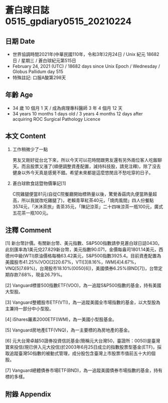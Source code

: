 [_metadata_:encoding]: - "utf-8"
[_metadata_:language]: - "zh-Hant-TW"
[_metadata_:fileformat]: - "markdown"
[_metadata_:MIME_type]: - "text/plain"
[_metadata_:markdown_version]: - "commonmark version 0.29"
[_metadata_:markdown_spec]: - "https://spec.commonmark.org/0.29/"

# 蒼白球日誌0515_gpdiary0515_20210224 #

## 日期 Date ##

* 世界協調時間2021年(中華民國110年，令和3年)2月24日 / Unix 紀元 18682 日 / 星期三 / 蒼白球紀元第515日
* February 24, 2021 (UTC) / 18682 days since Unix Epoch / Wednesday / Globus Pallidum day 515
* 特殊註記: 口服A酸第298天

## 年齡 Age ##

* 34 歲 10 個月 1 天 / 成為病理專科醫師 3 年 4 個月 12 天
* 34 years 10 months 1 days old / 3 years 4 months 12 days after acquiring ROC Surgical Pathology Licence

## 本文 Content ##

1. 工作稍微少了一點

    男友又剛好從台北下來，所以今天可以花時間跟男友還有另外兩位客人吃飯聊天。而且股票又漲了(順便調整資產配置，減持科技股，請見注釋)，除了沒去健身以外今天真是感覺不錯。希望未來都是這麼悠閒且不愁吃穿的日子。
    
2. 蒼白球飲食誌暨物價筆記[1]

    C院雞腿便當81元(自從C院餐廳開始標熱量以後，驚覺香菇肉丸便當熱量超高，所以我就改吃雞腿了)，老賴青草紅茶40元，「燒肉風間」四人份餐點3574元，「沐沐茶旅」青茶35元，「陳記涼茶」二十四味涼茶一瓶100元，廣式五花茶一瓶100元。   

## 注釋 Comment ##

[1] 新台幣計價。有關新台幣、美元指數、S&P500指數請參見蒼白球日誌0430。此刻匯率為1美元兌27.829新台幣，美元指數90.071，金價每盎司1801.14美元，西德州中級(WTI)原油價格每桶63.42美元，S&P500指數3925.4。目前資產配置為美國股市41.25%(VOO[2]20.67%，VTI[3]8.16%，IWM[4]4.67%，VNQ[5]7.69%)，台灣股市18.10%(0050[6])，美國債券6.25%(BND[7])，台幣定期存款7.68%，現金26.79%。

[2] Vanguard標普500指數ETF(VOO)，為一追蹤S&P500指數的基金，持有美國大型股。

[3] Vanguard整體股市ETF(VTI)，為一追蹤美國全市場指數的基金，以大型股為主兼持一部分中小型股。

[4] iShares羅素2000ETF(IWM)，為一美國小型股基金。

[5] Vanguard房地產ETF(VNQ)，為一主要標的為房地產的基金。

[6] 元大台灣卓越50證券投資信託基金(簡稱元大台灣50，臺證所：0050)是臺灣寶來投信(現已併入元大投信)於2003年6月25日成立的指數股票型基金(ETF)，採取追蹤臺灣50指數的被動式管理，成分股包含臺灣上市股票市值前五十大的個股。

[7] Vanguard總體債券市場ETF(BND)，為一追蹤美國債券市場指數的基金，持有標的多樣。

## 附錄 Appendix ##

